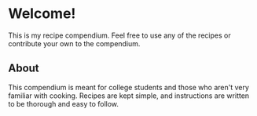 # Welcome!
This is my recipe compendium. Feel free to use any of the recipes or contribute your own to the compendium.

## About
This compendium is meant for college students and those who aren't very familiar with cooking. Recipes are kept simple, and instructions are written to be thorough and easy to follow. 